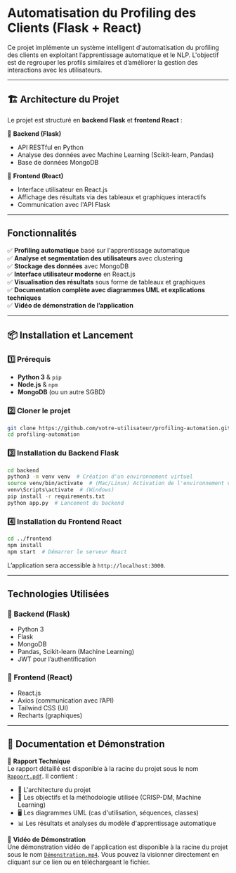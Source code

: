 
# Automatisation du Profiling des Clients (Flask + React)

Ce projet implémente un système intelligent d'automatisation du profiling des clients en exploitant l’apprentissage automatique et le NLP. L'objectif est de regrouper les profils similaires et d’améliorer la gestion des interactions avec les utilisateurs.

---

## 🏗️ Architecture du Projet
Le projet est structuré en **backend Flask** et **frontend React** :

📂 **Backend (Flask)**
- API RESTful en Python
- Analyse des données avec Machine Learning (Scikit-learn, Pandas)
- Base de données MongoDB

🎨 **Frontend (React)**
- Interface utilisateur en React.js
- Affichage des résultats via des tableaux et graphiques interactifs
- Communication avec l'API Flask


---

## Fonctionnalités
✅ **Profiling automatique** basé sur l'apprentissage automatique  
✅ **Analyse et segmentation des utilisateurs** avec clustering  
✅ **Stockage des données** avec MongoDB  
✅ **Interface utilisateur moderne** en React.js  
✅ **Visualisation des résultats** sous forme de tableaux et graphiques  
✅ **Documentation complète avec diagrammes UML et explications techniques**  
✅ **Vidéo de démonstration de l’application**  

---

## 📦 Installation et Lancement

### 1️⃣ Prérequis
- **Python 3** & `pip`
- **Node.js** & `npm`
- **MongoDB** (ou un autre SGBD)

### 2️⃣ Cloner le projet
```bash
git clone https://github.com/votre-utilisateur/profiling-automation.git
cd profiling-automation
```

### 3️⃣ Installation du Backend Flask
```bash
cd backend
python3 -m venv venv  # Création d'un environnement virtuel
source venv/bin/activate  # (Mac/Linux) Activation de l'environnement virtuel
venv\Scripts\activate  # (Windows)
pip install -r requirements.txt
python app.py  # Lancement du backend
```

### 4️⃣ Installation du Frontend React
```bash
cd ../frontend
npm install
npm start  # Démarrer le serveur React
```

L’application sera accessible à `http://localhost:3000`.

---


## Technologies Utilisées
### 🔧 Backend (Flask)
- Python 3
- Flask
- MongoDB
- Pandas, Scikit-learn (Machine Learning)
- JWT pour l’authentification

### 🎨 Frontend (React)
- React.js
- Axios (communication avec l’API)
- Tailwind CSS (UI)
- Recharts (graphiques)

---

## 📑 Documentation et Démonstration
📄 **Rapport Technique**  
Le rapport détaillé est disponible à la racine du projet sous le nom [`Rapport.pdf`](Rapport.pdf). Il contient :
- 📌 L'architecture du projet
- 🎯 Les objectifs et la méthodologie utilisée (CRISP-DM, Machine Learning)
- 🖥️ Les diagrammes UML (cas d'utilisation, séquences, classes)
- 📊 Les résultats et analyses du modèle d'apprentissage automatique


🎥 **Vidéo de Démonstration**  
Une démonstration vidéo de l'application est disponible à la racine du projet sous le nom [`Démonstration.mp4`](Démonstration.mp4). Vous pouvez la visionner directement en cliquant sur ce lien ou en téléchargeant le fichier.


